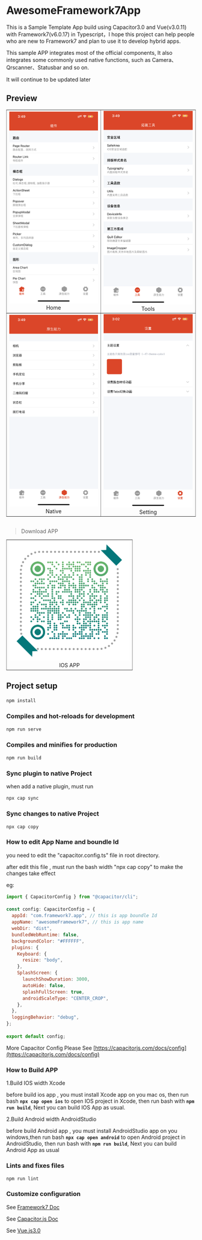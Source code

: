 # AwesomeFramework7App
This is a Sample Template App build using Capacitor3.0 and Vue(v3.0.11) with Framework7(v6.0.17) in Typescript，I hope this project can help people who are new to Framework7 and plan to use it to develop hybrid apps.

This sample APP integrates most of the official components, It also integrates some commonly used native functions, such as Camera、Qrscanner、Statusbar and so on.

It will continue to be updated later

## Preview

<table border frame=void collapse="collapse">
  <tr>
    <td align="center">
    <img src="./preview/home.png" width="375" />
    <div>Home</div>
    </td>
    <td align="center">
    <img src="./preview/tools.png" width="375" />
    <div>Tools</div>
    </td>
  </tr>
  <tr>
    <td align="center">
    <img src="./preview/native.png" width="375" />
    <div>Native</div>
    </td>
    <td align="center">
    <img src="./preview/setting.png" width="375" />
    <div>Setting</div>
    </td>
  </tr>
</table>

##
>Download APP
<table border frame=void collapse="collapse">
  <tr>
    <td align="center">
    <img src="./preview/app_ios.png" width="320" />
    <div>IOS APP</div>
    </td>
  </tr>
</table>


## Project setup
```bash
npm install
```

### Compiles and hot-reloads for development
```bash
npm run serve
```

### Compiles and minifies for production
```bash
npm run build
```
### Sync plugin to native Project
when add a native plugin, must run 
```bash
npx cap sync
```
### Sync changes to native Project
```
npx cap copy
```
### How to edit App Name and boundle Id
you need to edit the "capacitor.config.ts" file in root directory.

after edit this file , must run the bash width "npx cap copy" to make the changes take effect

eg:
```js
import { CapacitorConfig } from "@capacitor/cli";

const config: CapacitorConfig = {
  appId: "com.framework7.app", // this is app boundle Id
  appName: "awesomeFramework7", // this is app name
  webDir: "dist",
  bundledWebRuntime: false,
  backgroundColor: "#FFFFFF",
  plugins: {
    Keyboard: {
      resize: "body",
    },
    SplashScreen: {
      launchShowDuration: 3000,
      autoHide: false,
      splashFullScreen: true,
      androidScaleType: "CENTER_CROP",
    },
  },
  loggingBehavior: "debug",
};

export default config;
```
More Capacitor Config Please See [https://capacitorjs.com/docs/config](https://capacitorjs.com/docs/config)

### How to Build APP
1.Build IOS width Xcode

before build ios app , you must install Xcode app on you mac os, then run bash **```npx cap open ios```** to open IOS project in Xcode, then run bash with **```npm run build```**, Next you can build IOS App as usual.

2.Build Android width AndroidStudio

before build Android app , you must install AndroidStudio app on you windows,then run bash **```npx cap open android```** to open Android project in AndroidStudio, then run bash with **```npm run build```**, Next you can build Android App as usual
### Lints and fixes files
```
npm run lint
```

### Customize configuration
See [Framework7 Doc](https://framework7.io/)

See [Capacitor.js Doc](https://capacitorjs.com/docs)

See [Vue.js3.0](https://v3.cn.vuejs.org/guide/introduction.html)
